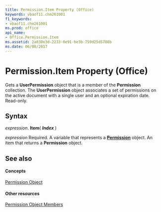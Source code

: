 ```yaml
---
title: Permission.Item Property (Office)
keywords: vbaof11.chm261001
f1_keywords:
- vbaof11.chm261001
ms.prod: office
api_name:
- Office.Permission.Item
ms.assetid: 2a030e3d-2233-0e91-be3b-759d25d5788b
ms.date: 06/08/2017
---
```



# Permission.Item Property (Office)

Gets a **UserPermission** object that is a member of the **Permission** collection. The **UserPermission** object associates a set of permissions on the active document with a single user and an optional expiration date. Read-only.


## Syntax

 _expression_. **Item**( **_Index_** )

 _expression_ Required. A variable that represents a **[Permission](permission-object-office.md)** object. An item that returns a **Permission** object.


## See also


#### Concepts


[Permission Object](permission-object-office.md)
#### Other resources


[Permission Object Members](permission-members-office.md)

